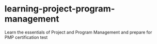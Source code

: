 # learning-project-program-management
Learn the essentials of Project and Program Management and prepare for PMP certification test
